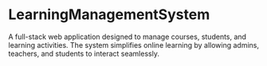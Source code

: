 # LearningManagementSystem
A full-stack web application designed to manage courses, students, and learning activities. The system simplifies online learning by allowing admins, teachers, and students to interact seamlessly.
